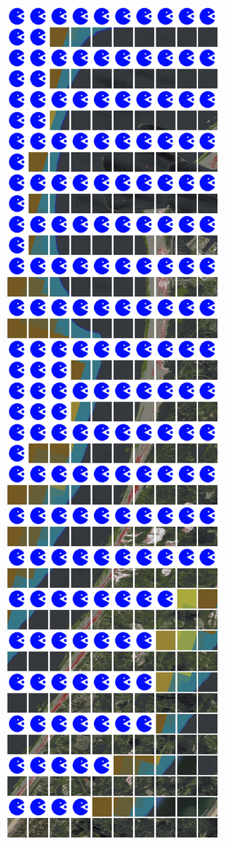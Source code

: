 <html>
<div>
<img src="https://github.com/HakkaTjakka/NL_TILE_MAP/blob/main/source.png" height="44" width="44">
<img src="https://github.com/HakkaTjakka/NL_TILE_MAP/blob/main/source.png" height="44" width="44">
<img src="https://github.com/HakkaTjakka/NL_TILE_MAP/blob/main/source.png" height="44" width="44">
<img src="https://github.com/HakkaTjakka/NL_TILE_MAP/blob/main/source.png" height="44" width="44">
<img src="https://github.com/HakkaTjakka/NL_TILE_MAP/blob/main/source.png" height="44" width="44">
<img src="https://github.com/HakkaTjakka/NL_TILE_MAP/blob/main/source.png" height="44" width="44">
<img src="https://github.com/HakkaTjakka/NL_TILE_MAP/blob/main/source.png" height="44" width="44">
<img src="https://github.com/HakkaTjakka/NL_TILE_MAP/blob/main/source.png" height="44" width="44">
<img src="https://github.com/HakkaTjakka/NL_TILE_MAP/blob/main/source.png" height="44" width="44">
<img src="https://github.com/HakkaTjakka/NL_TILE_MAP/blob/main/source.png" height="44" width="44">
<img src="https://github.com/HakkaTjakka/NL_TILE_MAP/blob/main/source.png" height="44" width="44">
<img src="https://github.com/HakkaTjakka/NL_TILE_MAP/blob/main/source.png" height="44" width="44">
<img src="https://github.com/HakkaTjakka/NL_TILE_MAP/blob/main/18/614/-1057/r.6142.-10570.png" height="44" width="44">
<img src="https://github.com/HakkaTjakka/NL_TILE_MAP/blob/main/18/614/-1057/r.6143.-10570.png" height="44" width="44">
<img src="https://github.com/HakkaTjakka/NL_TILE_MAP/blob/main/18/614/-1057/r.6144.-10570.png" height="44" width="44">
<img src="https://github.com/HakkaTjakka/NL_TILE_MAP/blob/main/18/614/-1057/r.6145.-10570.png" height="44" width="44">
<img src="https://github.com/HakkaTjakka/NL_TILE_MAP/blob/main/18/614/-1057/r.6146.-10570.png" height="44" width="44">
<img src="https://github.com/HakkaTjakka/NL_TILE_MAP/blob/main/18/614/-1057/r.6147.-10570.png" height="44" width="44">
<img src="https://github.com/HakkaTjakka/NL_TILE_MAP/blob/main/18/614/-1057/r.6148.-10570.png" height="44" width="44">
<img src="https://github.com/HakkaTjakka/NL_TILE_MAP/blob/main/18/614/-1057/r.6149.-10570.png" height="44" width="44">
<br>
<img src="https://github.com/HakkaTjakka/NL_TILE_MAP/blob/main/source.png" height="44" width="44">
<img src="https://github.com/HakkaTjakka/NL_TILE_MAP/blob/main/source.png" height="44" width="44">
<img src="https://github.com/HakkaTjakka/NL_TILE_MAP/blob/main/source.png" height="44" width="44">
<img src="https://github.com/HakkaTjakka/NL_TILE_MAP/blob/main/source.png" height="44" width="44">
<img src="https://github.com/HakkaTjakka/NL_TILE_MAP/blob/main/source.png" height="44" width="44">
<img src="https://github.com/HakkaTjakka/NL_TILE_MAP/blob/main/source.png" height="44" width="44">
<img src="https://github.com/HakkaTjakka/NL_TILE_MAP/blob/main/source.png" height="44" width="44">
<img src="https://github.com/HakkaTjakka/NL_TILE_MAP/blob/main/source.png" height="44" width="44">
<img src="https://github.com/HakkaTjakka/NL_TILE_MAP/blob/main/source.png" height="44" width="44">
<img src="https://github.com/HakkaTjakka/NL_TILE_MAP/blob/main/source.png" height="44" width="44">
<img src="https://github.com/HakkaTjakka/NL_TILE_MAP/blob/main/source.png" height="44" width="44">
<img src="https://github.com/HakkaTjakka/NL_TILE_MAP/blob/main/source.png" height="44" width="44">
<img src="https://github.com/HakkaTjakka/NL_TILE_MAP/blob/main/18/614/-1057/r.6142.-10569.png" height="44" width="44">
<img src="https://github.com/HakkaTjakka/NL_TILE_MAP/blob/main/18/614/-1057/r.6143.-10569.png" height="44" width="44">
<img src="https://github.com/HakkaTjakka/NL_TILE_MAP/blob/main/18/614/-1057/r.6144.-10569.png" height="44" width="44">
<img src="https://github.com/HakkaTjakka/NL_TILE_MAP/blob/main/18/614/-1057/r.6145.-10569.png" height="44" width="44">
<img src="https://github.com/HakkaTjakka/NL_TILE_MAP/blob/main/18/614/-1057/r.6146.-10569.png" height="44" width="44">
<img src="https://github.com/HakkaTjakka/NL_TILE_MAP/blob/main/18/614/-1057/r.6147.-10569.png" height="44" width="44">
<img src="https://github.com/HakkaTjakka/NL_TILE_MAP/blob/main/18/614/-1057/r.6148.-10569.png" height="44" width="44">
<img src="https://github.com/HakkaTjakka/NL_TILE_MAP/blob/main/18/614/-1057/r.6149.-10569.png" height="44" width="44">
<br>
<img src="https://github.com/HakkaTjakka/NL_TILE_MAP/blob/main/source.png" height="44" width="44">
<img src="https://github.com/HakkaTjakka/NL_TILE_MAP/blob/main/source.png" height="44" width="44">
<img src="https://github.com/HakkaTjakka/NL_TILE_MAP/blob/main/source.png" height="44" width="44">
<img src="https://github.com/HakkaTjakka/NL_TILE_MAP/blob/main/source.png" height="44" width="44">
<img src="https://github.com/HakkaTjakka/NL_TILE_MAP/blob/main/source.png" height="44" width="44">
<img src="https://github.com/HakkaTjakka/NL_TILE_MAP/blob/main/source.png" height="44" width="44">
<img src="https://github.com/HakkaTjakka/NL_TILE_MAP/blob/main/source.png" height="44" width="44">
<img src="https://github.com/HakkaTjakka/NL_TILE_MAP/blob/main/source.png" height="44" width="44">
<img src="https://github.com/HakkaTjakka/NL_TILE_MAP/blob/main/source.png" height="44" width="44">
<img src="https://github.com/HakkaTjakka/NL_TILE_MAP/blob/main/source.png" height="44" width="44">
<img src="https://github.com/HakkaTjakka/NL_TILE_MAP/blob/main/source.png" height="44" width="44">
<img src="https://github.com/HakkaTjakka/NL_TILE_MAP/blob/main/source.png" height="44" width="44">
<img src="https://github.com/HakkaTjakka/NL_TILE_MAP/blob/main/18/614/-1057/r.6142.-10568.png" height="44" width="44">
<img src="https://github.com/HakkaTjakka/NL_TILE_MAP/blob/main/18/614/-1057/r.6143.-10568.png" height="44" width="44">
<img src="https://github.com/HakkaTjakka/NL_TILE_MAP/blob/main/18/614/-1057/r.6144.-10568.png" height="44" width="44">
<img src="https://github.com/HakkaTjakka/NL_TILE_MAP/blob/main/18/614/-1057/r.6145.-10568.png" height="44" width="44">
<img src="https://github.com/HakkaTjakka/NL_TILE_MAP/blob/main/18/614/-1057/r.6146.-10568.png" height="44" width="44">
<img src="https://github.com/HakkaTjakka/NL_TILE_MAP/blob/main/18/614/-1057/r.6147.-10568.png" height="44" width="44">
<img src="https://github.com/HakkaTjakka/NL_TILE_MAP/blob/main/18/614/-1057/r.6148.-10568.png" height="44" width="44">
<img src="https://github.com/HakkaTjakka/NL_TILE_MAP/blob/main/18/614/-1057/r.6149.-10568.png" height="44" width="44">
<br>
<img src="https://github.com/HakkaTjakka/NL_TILE_MAP/blob/main/source.png" height="44" width="44">
<img src="https://github.com/HakkaTjakka/NL_TILE_MAP/blob/main/source.png" height="44" width="44">
<img src="https://github.com/HakkaTjakka/NL_TILE_MAP/blob/main/source.png" height="44" width="44">
<img src="https://github.com/HakkaTjakka/NL_TILE_MAP/blob/main/source.png" height="44" width="44">
<img src="https://github.com/HakkaTjakka/NL_TILE_MAP/blob/main/source.png" height="44" width="44">
<img src="https://github.com/HakkaTjakka/NL_TILE_MAP/blob/main/source.png" height="44" width="44">
<img src="https://github.com/HakkaTjakka/NL_TILE_MAP/blob/main/source.png" height="44" width="44">
<img src="https://github.com/HakkaTjakka/NL_TILE_MAP/blob/main/source.png" height="44" width="44">
<img src="https://github.com/HakkaTjakka/NL_TILE_MAP/blob/main/source.png" height="44" width="44">
<img src="https://github.com/HakkaTjakka/NL_TILE_MAP/blob/main/source.png" height="44" width="44">
<img src="https://github.com/HakkaTjakka/NL_TILE_MAP/blob/main/source.png" height="44" width="44">
<img src="https://github.com/HakkaTjakka/NL_TILE_MAP/blob/main/18/614/-1057/r.6141.-10567.png" height="44" width="44">
<img src="https://github.com/HakkaTjakka/NL_TILE_MAP/blob/main/18/614/-1057/r.6142.-10567.png" height="44" width="44">
<img src="https://github.com/HakkaTjakka/NL_TILE_MAP/blob/main/18/614/-1057/r.6143.-10567.png" height="44" width="44">
<img src="https://github.com/HakkaTjakka/NL_TILE_MAP/blob/main/18/614/-1057/r.6144.-10567.png" height="44" width="44">
<img src="https://github.com/HakkaTjakka/NL_TILE_MAP/blob/main/18/614/-1057/r.6145.-10567.png" height="44" width="44">
<img src="https://github.com/HakkaTjakka/NL_TILE_MAP/blob/main/18/614/-1057/r.6146.-10567.png" height="44" width="44">
<img src="https://github.com/HakkaTjakka/NL_TILE_MAP/blob/main/18/614/-1057/r.6147.-10567.png" height="44" width="44">
<img src="https://github.com/HakkaTjakka/NL_TILE_MAP/blob/main/18/614/-1057/r.6148.-10567.png" height="44" width="44">
<img src="https://github.com/HakkaTjakka/NL_TILE_MAP/blob/main/18/614/-1057/r.6149.-10567.png" height="44" width="44">
<br>
<img src="https://github.com/HakkaTjakka/NL_TILE_MAP/blob/main/source.png" height="44" width="44">
<img src="https://github.com/HakkaTjakka/NL_TILE_MAP/blob/main/source.png" height="44" width="44">
<img src="https://github.com/HakkaTjakka/NL_TILE_MAP/blob/main/source.png" height="44" width="44">
<img src="https://github.com/HakkaTjakka/NL_TILE_MAP/blob/main/source.png" height="44" width="44">
<img src="https://github.com/HakkaTjakka/NL_TILE_MAP/blob/main/source.png" height="44" width="44">
<img src="https://github.com/HakkaTjakka/NL_TILE_MAP/blob/main/source.png" height="44" width="44">
<img src="https://github.com/HakkaTjakka/NL_TILE_MAP/blob/main/source.png" height="44" width="44">
<img src="https://github.com/HakkaTjakka/NL_TILE_MAP/blob/main/source.png" height="44" width="44">
<img src="https://github.com/HakkaTjakka/NL_TILE_MAP/blob/main/source.png" height="44" width="44">
<img src="https://github.com/HakkaTjakka/NL_TILE_MAP/blob/main/source.png" height="44" width="44">
<img src="https://github.com/HakkaTjakka/NL_TILE_MAP/blob/main/source.png" height="44" width="44">
<img src="https://github.com/HakkaTjakka/NL_TILE_MAP/blob/main/18/614/-1057/r.6141.-10566.png" height="44" width="44">
<img src="https://github.com/HakkaTjakka/NL_TILE_MAP/blob/main/18/614/-1057/r.6142.-10566.png" height="44" width="44">
<img src="https://github.com/HakkaTjakka/NL_TILE_MAP/blob/main/18/614/-1057/r.6143.-10566.png" height="44" width="44">
<img src="https://github.com/HakkaTjakka/NL_TILE_MAP/blob/main/18/614/-1057/r.6144.-10566.png" height="44" width="44">
<img src="https://github.com/HakkaTjakka/NL_TILE_MAP/blob/main/18/614/-1057/r.6145.-10566.png" height="44" width="44">
<img src="https://github.com/HakkaTjakka/NL_TILE_MAP/blob/main/18/614/-1057/r.6146.-10566.png" height="44" width="44">
<img src="https://github.com/HakkaTjakka/NL_TILE_MAP/blob/main/18/614/-1057/r.6147.-10566.png" height="44" width="44">
<img src="https://github.com/HakkaTjakka/NL_TILE_MAP/blob/main/18/614/-1057/r.6148.-10566.png" height="44" width="44">
<img src="https://github.com/HakkaTjakka/NL_TILE_MAP/blob/main/18/614/-1057/r.6149.-10566.png" height="44" width="44">
<br>
<img src="https://github.com/HakkaTjakka/NL_TILE_MAP/blob/main/source.png" height="44" width="44">
<img src="https://github.com/HakkaTjakka/NL_TILE_MAP/blob/main/source.png" height="44" width="44">
<img src="https://github.com/HakkaTjakka/NL_TILE_MAP/blob/main/source.png" height="44" width="44">
<img src="https://github.com/HakkaTjakka/NL_TILE_MAP/blob/main/source.png" height="44" width="44">
<img src="https://github.com/HakkaTjakka/NL_TILE_MAP/blob/main/source.png" height="44" width="44">
<img src="https://github.com/HakkaTjakka/NL_TILE_MAP/blob/main/source.png" height="44" width="44">
<img src="https://github.com/HakkaTjakka/NL_TILE_MAP/blob/main/source.png" height="44" width="44">
<img src="https://github.com/HakkaTjakka/NL_TILE_MAP/blob/main/source.png" height="44" width="44">
<img src="https://github.com/HakkaTjakka/NL_TILE_MAP/blob/main/source.png" height="44" width="44">
<img src="https://github.com/HakkaTjakka/NL_TILE_MAP/blob/main/source.png" height="44" width="44">
<img src="https://github.com/HakkaTjakka/NL_TILE_MAP/blob/main/source.png" height="44" width="44">
<img src="https://github.com/HakkaTjakka/NL_TILE_MAP/blob/main/18/614/-1057/r.6141.-10565.png" height="44" width="44">
<img src="https://github.com/HakkaTjakka/NL_TILE_MAP/blob/main/18/614/-1057/r.6142.-10565.png" height="44" width="44">
<img src="https://github.com/HakkaTjakka/NL_TILE_MAP/blob/main/18/614/-1057/r.6143.-10565.png" height="44" width="44">
<img src="https://github.com/HakkaTjakka/NL_TILE_MAP/blob/main/18/614/-1057/r.6144.-10565.png" height="44" width="44">
<img src="https://github.com/HakkaTjakka/NL_TILE_MAP/blob/main/18/614/-1057/r.6145.-10565.png" height="44" width="44">
<img src="https://github.com/HakkaTjakka/NL_TILE_MAP/blob/main/18/614/-1057/r.6146.-10565.png" height="44" width="44">
<img src="https://github.com/HakkaTjakka/NL_TILE_MAP/blob/main/18/614/-1057/r.6147.-10565.png" height="44" width="44">
<img src="https://github.com/HakkaTjakka/NL_TILE_MAP/blob/main/18/614/-1057/r.6148.-10565.png" height="44" width="44">
<img src="https://github.com/HakkaTjakka/NL_TILE_MAP/blob/main/18/614/-1057/r.6149.-10565.png" height="44" width="44">
<br>
<img src="https://github.com/HakkaTjakka/NL_TILE_MAP/blob/main/source.png" height="44" width="44">
<img src="https://github.com/HakkaTjakka/NL_TILE_MAP/blob/main/source.png" height="44" width="44">
<img src="https://github.com/HakkaTjakka/NL_TILE_MAP/blob/main/source.png" height="44" width="44">
<img src="https://github.com/HakkaTjakka/NL_TILE_MAP/blob/main/source.png" height="44" width="44">
<img src="https://github.com/HakkaTjakka/NL_TILE_MAP/blob/main/source.png" height="44" width="44">
<img src="https://github.com/HakkaTjakka/NL_TILE_MAP/blob/main/source.png" height="44" width="44">
<img src="https://github.com/HakkaTjakka/NL_TILE_MAP/blob/main/source.png" height="44" width="44">
<img src="https://github.com/HakkaTjakka/NL_TILE_MAP/blob/main/source.png" height="44" width="44">
<img src="https://github.com/HakkaTjakka/NL_TILE_MAP/blob/main/source.png" height="44" width="44">
<img src="https://github.com/HakkaTjakka/NL_TILE_MAP/blob/main/source.png" height="44" width="44">
<img src="https://github.com/HakkaTjakka/NL_TILE_MAP/blob/main/18/614/-1057/r.6140.-10564.png" height="44" width="44">
<img src="https://github.com/HakkaTjakka/NL_TILE_MAP/blob/main/18/614/-1057/r.6141.-10564.png" height="44" width="44">
<img src="https://github.com/HakkaTjakka/NL_TILE_MAP/blob/main/18/614/-1057/r.6142.-10564.png" height="44" width="44">
<img src="https://github.com/HakkaTjakka/NL_TILE_MAP/blob/main/18/614/-1057/r.6143.-10564.png" height="44" width="44">
<img src="https://github.com/HakkaTjakka/NL_TILE_MAP/blob/main/18/614/-1057/r.6144.-10564.png" height="44" width="44">
<img src="https://github.com/HakkaTjakka/NL_TILE_MAP/blob/main/18/614/-1057/r.6145.-10564.png" height="44" width="44">
<img src="https://github.com/HakkaTjakka/NL_TILE_MAP/blob/main/18/614/-1057/r.6146.-10564.png" height="44" width="44">
<img src="https://github.com/HakkaTjakka/NL_TILE_MAP/blob/main/18/614/-1057/r.6147.-10564.png" height="44" width="44">
<img src="https://github.com/HakkaTjakka/NL_TILE_MAP/blob/main/18/614/-1057/r.6148.-10564.png" height="44" width="44">
<img src="https://github.com/HakkaTjakka/NL_TILE_MAP/blob/main/18/614/-1057/r.6149.-10564.png" height="44" width="44">
<br>
<img src="https://github.com/HakkaTjakka/NL_TILE_MAP/blob/main/source.png" height="44" width="44">
<img src="https://github.com/HakkaTjakka/NL_TILE_MAP/blob/main/source.png" height="44" width="44">
<img src="https://github.com/HakkaTjakka/NL_TILE_MAP/blob/main/source.png" height="44" width="44">
<img src="https://github.com/HakkaTjakka/NL_TILE_MAP/blob/main/source.png" height="44" width="44">
<img src="https://github.com/HakkaTjakka/NL_TILE_MAP/blob/main/source.png" height="44" width="44">
<img src="https://github.com/HakkaTjakka/NL_TILE_MAP/blob/main/source.png" height="44" width="44">
<img src="https://github.com/HakkaTjakka/NL_TILE_MAP/blob/main/source.png" height="44" width="44">
<img src="https://github.com/HakkaTjakka/NL_TILE_MAP/blob/main/source.png" height="44" width="44">
<img src="https://github.com/HakkaTjakka/NL_TILE_MAP/blob/main/source.png" height="44" width="44">
<img src="https://github.com/HakkaTjakka/NL_TILE_MAP/blob/main/source.png" height="44" width="44">
<img src="https://github.com/HakkaTjakka/NL_TILE_MAP/blob/main/18/614/-1057/r.6140.-10563.png" height="44" width="44">
<img src="https://github.com/HakkaTjakka/NL_TILE_MAP/blob/main/18/614/-1057/r.6141.-10563.png" height="44" width="44">
<img src="https://github.com/HakkaTjakka/NL_TILE_MAP/blob/main/18/614/-1057/r.6142.-10563.png" height="44" width="44">
<img src="https://github.com/HakkaTjakka/NL_TILE_MAP/blob/main/18/614/-1057/r.6143.-10563.png" height="44" width="44">
<img src="https://github.com/HakkaTjakka/NL_TILE_MAP/blob/main/18/614/-1057/r.6144.-10563.png" height="44" width="44">
<img src="https://github.com/HakkaTjakka/NL_TILE_MAP/blob/main/18/614/-1057/r.6145.-10563.png" height="44" width="44">
<img src="https://github.com/HakkaTjakka/NL_TILE_MAP/blob/main/18/614/-1057/r.6146.-10563.png" height="44" width="44">
<img src="https://github.com/HakkaTjakka/NL_TILE_MAP/blob/main/18/614/-1057/r.6147.-10563.png" height="44" width="44">
<img src="https://github.com/HakkaTjakka/NL_TILE_MAP/blob/main/18/614/-1057/r.6148.-10563.png" height="44" width="44">
<img src="https://github.com/HakkaTjakka/NL_TILE_MAP/blob/main/18/614/-1057/r.6149.-10563.png" height="44" width="44">
<br>
<img src="https://github.com/HakkaTjakka/NL_TILE_MAP/blob/main/source.png" height="44" width="44">
<img src="https://github.com/HakkaTjakka/NL_TILE_MAP/blob/main/source.png" height="44" width="44">
<img src="https://github.com/HakkaTjakka/NL_TILE_MAP/blob/main/source.png" height="44" width="44">
<img src="https://github.com/HakkaTjakka/NL_TILE_MAP/blob/main/source.png" height="44" width="44">
<img src="https://github.com/HakkaTjakka/NL_TILE_MAP/blob/main/source.png" height="44" width="44">
<img src="https://github.com/HakkaTjakka/NL_TILE_MAP/blob/main/source.png" height="44" width="44">
<img src="https://github.com/HakkaTjakka/NL_TILE_MAP/blob/main/source.png" height="44" width="44">
<img src="https://github.com/HakkaTjakka/NL_TILE_MAP/blob/main/source.png" height="44" width="44">
<img src="https://github.com/HakkaTjakka/NL_TILE_MAP/blob/main/source.png" height="44" width="44">
<img src="https://github.com/HakkaTjakka/NL_TILE_MAP/blob/main/source.png" height="44" width="44">
<img src="https://github.com/HakkaTjakka/NL_TILE_MAP/blob/main/source.png" height="44" width="44">
<img src="https://github.com/HakkaTjakka/NL_TILE_MAP/blob/main/source.png" height="44" width="44">
<img src="https://github.com/HakkaTjakka/NL_TILE_MAP/blob/main/source.png" height="44" width="44">
<img src="https://github.com/HakkaTjakka/NL_TILE_MAP/blob/main/18/614/-1057/r.6143.-10562.png" height="44" width="44">
<img src="https://github.com/HakkaTjakka/NL_TILE_MAP/blob/main/18/614/-1057/r.6144.-10562.png" height="44" width="44">
<img src="https://github.com/HakkaTjakka/NL_TILE_MAP/blob/main/18/614/-1057/r.6145.-10562.png" height="44" width="44">
<img src="https://github.com/HakkaTjakka/NL_TILE_MAP/blob/main/18/614/-1057/r.6146.-10562.png" height="44" width="44">
<img src="https://github.com/HakkaTjakka/NL_TILE_MAP/blob/main/18/614/-1057/r.6147.-10562.png" height="44" width="44">
<img src="https://github.com/HakkaTjakka/NL_TILE_MAP/blob/main/18/614/-1057/r.6148.-10562.png" height="44" width="44">
<img src="https://github.com/HakkaTjakka/NL_TILE_MAP/blob/main/18/614/-1057/r.6149.-10562.png" height="44" width="44">
<br>
<img src="https://github.com/HakkaTjakka/NL_TILE_MAP/blob/main/source.png" height="44" width="44">
<img src="https://github.com/HakkaTjakka/NL_TILE_MAP/blob/main/source.png" height="44" width="44">
<img src="https://github.com/HakkaTjakka/NL_TILE_MAP/blob/main/source.png" height="44" width="44">
<img src="https://github.com/HakkaTjakka/NL_TILE_MAP/blob/main/source.png" height="44" width="44">
<img src="https://github.com/HakkaTjakka/NL_TILE_MAP/blob/main/source.png" height="44" width="44">
<img src="https://github.com/HakkaTjakka/NL_TILE_MAP/blob/main/source.png" height="44" width="44">
<img src="https://github.com/HakkaTjakka/NL_TILE_MAP/blob/main/source.png" height="44" width="44">
<img src="https://github.com/HakkaTjakka/NL_TILE_MAP/blob/main/source.png" height="44" width="44">
<img src="https://github.com/HakkaTjakka/NL_TILE_MAP/blob/main/source.png" height="44" width="44">
<img src="https://github.com/HakkaTjakka/NL_TILE_MAP/blob/main/source.png" height="44" width="44">
<img src="https://github.com/HakkaTjakka/NL_TILE_MAP/blob/main/source.png" height="44" width="44">
<img src="https://github.com/HakkaTjakka/NL_TILE_MAP/blob/main/source.png" height="44" width="44">
<img src="https://github.com/HakkaTjakka/NL_TILE_MAP/blob/main/source.png" height="44" width="44">
<img src="https://github.com/HakkaTjakka/NL_TILE_MAP/blob/main/18/614/-1057/r.6143.-10561.png" height="44" width="44">
<img src="https://github.com/HakkaTjakka/NL_TILE_MAP/blob/main/18/614/-1057/r.6144.-10561.png" height="44" width="44">
<img src="https://github.com/HakkaTjakka/NL_TILE_MAP/blob/main/18/614/-1057/r.6145.-10561.png" height="44" width="44">
<img src="https://github.com/HakkaTjakka/NL_TILE_MAP/blob/main/18/614/-1057/r.6146.-10561.png" height="44" width="44">
<img src="https://github.com/HakkaTjakka/NL_TILE_MAP/blob/main/18/614/-1057/r.6147.-10561.png" height="44" width="44">
<img src="https://github.com/HakkaTjakka/NL_TILE_MAP/blob/main/18/614/-1057/r.6148.-10561.png" height="44" width="44">
<img src="https://github.com/HakkaTjakka/NL_TILE_MAP/blob/main/18/614/-1057/r.6149.-10561.png" height="44" width="44">
<br>
<img src="https://github.com/HakkaTjakka/NL_TILE_MAP/blob/main/source.png" height="44" width="44">
<img src="https://github.com/HakkaTjakka/NL_TILE_MAP/blob/main/source.png" height="44" width="44">
<img src="https://github.com/HakkaTjakka/NL_TILE_MAP/blob/main/source.png" height="44" width="44">
<img src="https://github.com/HakkaTjakka/NL_TILE_MAP/blob/main/source.png" height="44" width="44">
<img src="https://github.com/HakkaTjakka/NL_TILE_MAP/blob/main/source.png" height="44" width="44">
<img src="https://github.com/HakkaTjakka/NL_TILE_MAP/blob/main/source.png" height="44" width="44">
<img src="https://github.com/HakkaTjakka/NL_TILE_MAP/blob/main/source.png" height="44" width="44">
<img src="https://github.com/HakkaTjakka/NL_TILE_MAP/blob/main/source.png" height="44" width="44">
<img src="https://github.com/HakkaTjakka/NL_TILE_MAP/blob/main/source.png" height="44" width="44">
<img src="https://github.com/HakkaTjakka/NL_TILE_MAP/blob/main/source.png" height="44" width="44">
<img src="https://github.com/HakkaTjakka/NL_TILE_MAP/blob/main/source.png" height="44" width="44">
<img src="https://github.com/HakkaTjakka/NL_TILE_MAP/blob/main/18/614/-1056/r.6141.-10560.png" height="44" width="44">
<img src="https://github.com/HakkaTjakka/NL_TILE_MAP/blob/main/18/614/-1056/r.6142.-10560.png" height="44" width="44">
<img src="https://github.com/HakkaTjakka/NL_TILE_MAP/blob/main/18/614/-1056/r.6143.-10560.png" height="44" width="44">
<img src="https://github.com/HakkaTjakka/NL_TILE_MAP/blob/main/18/614/-1056/r.6144.-10560.png" height="44" width="44">
<img src="https://github.com/HakkaTjakka/NL_TILE_MAP/blob/main/18/614/-1056/r.6145.-10560.png" height="44" width="44">
<img src="https://github.com/HakkaTjakka/NL_TILE_MAP/blob/main/18/614/-1056/r.6146.-10560.png" height="44" width="44">
<img src="https://github.com/HakkaTjakka/NL_TILE_MAP/blob/main/18/614/-1056/r.6147.-10560.png" height="44" width="44">
<img src="https://github.com/HakkaTjakka/NL_TILE_MAP/blob/main/18/614/-1056/r.6148.-10560.png" height="44" width="44">
<img src="https://github.com/HakkaTjakka/NL_TILE_MAP/blob/main/18/614/-1056/r.6149.-10560.png" height="44" width="44">
<br>
<img src="https://github.com/HakkaTjakka/NL_TILE_MAP/blob/main/source.png" height="44" width="44">
<img src="https://github.com/HakkaTjakka/NL_TILE_MAP/blob/main/source.png" height="44" width="44">
<img src="https://github.com/HakkaTjakka/NL_TILE_MAP/blob/main/source.png" height="44" width="44">
<img src="https://github.com/HakkaTjakka/NL_TILE_MAP/blob/main/source.png" height="44" width="44">
<img src="https://github.com/HakkaTjakka/NL_TILE_MAP/blob/main/source.png" height="44" width="44">
<img src="https://github.com/HakkaTjakka/NL_TILE_MAP/blob/main/source.png" height="44" width="44">
<img src="https://github.com/HakkaTjakka/NL_TILE_MAP/blob/main/source.png" height="44" width="44">
<img src="https://github.com/HakkaTjakka/NL_TILE_MAP/blob/main/source.png" height="44" width="44">
<img src="https://github.com/HakkaTjakka/NL_TILE_MAP/blob/main/source.png" height="44" width="44">
<img src="https://github.com/HakkaTjakka/NL_TILE_MAP/blob/main/source.png" height="44" width="44">
<img src="https://github.com/HakkaTjakka/NL_TILE_MAP/blob/main/18/614/-1056/r.6140.-10559.png" height="44" width="44">
<img src="https://github.com/HakkaTjakka/NL_TILE_MAP/blob/main/18/614/-1056/r.6141.-10559.png" height="44" width="44">
<img src="https://github.com/HakkaTjakka/NL_TILE_MAP/blob/main/18/614/-1056/r.6142.-10559.png" height="44" width="44">
<img src="https://github.com/HakkaTjakka/NL_TILE_MAP/blob/main/18/614/-1056/r.6143.-10559.png" height="44" width="44">
<img src="https://github.com/HakkaTjakka/NL_TILE_MAP/blob/main/18/614/-1056/r.6144.-10559.png" height="44" width="44">
<img src="https://github.com/HakkaTjakka/NL_TILE_MAP/blob/main/18/614/-1056/r.6145.-10559.png" height="44" width="44">
<img src="https://github.com/HakkaTjakka/NL_TILE_MAP/blob/main/18/614/-1056/r.6146.-10559.png" height="44" width="44">
<img src="https://github.com/HakkaTjakka/NL_TILE_MAP/blob/main/18/614/-1056/r.6147.-10559.png" height="44" width="44">
<img src="https://github.com/HakkaTjakka/NL_TILE_MAP/blob/main/18/614/-1056/r.6148.-10559.png" height="44" width="44">
<img src="https://github.com/HakkaTjakka/NL_TILE_MAP/blob/main/18/614/-1056/r.6149.-10559.png" height="44" width="44">
<br>
<img src="https://github.com/HakkaTjakka/NL_TILE_MAP/blob/main/source.png" height="44" width="44">
<img src="https://github.com/HakkaTjakka/NL_TILE_MAP/blob/main/source.png" height="44" width="44">
<img src="https://github.com/HakkaTjakka/NL_TILE_MAP/blob/main/source.png" height="44" width="44">
<img src="https://github.com/HakkaTjakka/NL_TILE_MAP/blob/main/source.png" height="44" width="44">
<img src="https://github.com/HakkaTjakka/NL_TILE_MAP/blob/main/source.png" height="44" width="44">
<img src="https://github.com/HakkaTjakka/NL_TILE_MAP/blob/main/source.png" height="44" width="44">
<img src="https://github.com/HakkaTjakka/NL_TILE_MAP/blob/main/source.png" height="44" width="44">
<img src="https://github.com/HakkaTjakka/NL_TILE_MAP/blob/main/source.png" height="44" width="44">
<img src="https://github.com/HakkaTjakka/NL_TILE_MAP/blob/main/source.png" height="44" width="44">
<img src="https://github.com/HakkaTjakka/NL_TILE_MAP/blob/main/source.png" height="44" width="44">
<img src="https://github.com/HakkaTjakka/NL_TILE_MAP/blob/main/18/614/-1056/r.6140.-10558.png" height="44" width="44">
<img src="https://github.com/HakkaTjakka/NL_TILE_MAP/blob/main/18/614/-1056/r.6141.-10558.png" height="44" width="44">
<img src="https://github.com/HakkaTjakka/NL_TILE_MAP/blob/main/18/614/-1056/r.6142.-10558.png" height="44" width="44">
<img src="https://github.com/HakkaTjakka/NL_TILE_MAP/blob/main/18/614/-1056/r.6143.-10558.png" height="44" width="44">
<img src="https://github.com/HakkaTjakka/NL_TILE_MAP/blob/main/18/614/-1056/r.6144.-10558.png" height="44" width="44">
<img src="https://github.com/HakkaTjakka/NL_TILE_MAP/blob/main/18/614/-1056/r.6145.-10558.png" height="44" width="44">
<img src="https://github.com/HakkaTjakka/NL_TILE_MAP/blob/main/18/614/-1056/r.6146.-10558.png" height="44" width="44">
<img src="https://github.com/HakkaTjakka/NL_TILE_MAP/blob/main/18/614/-1056/r.6147.-10558.png" height="44" width="44">
<img src="https://github.com/HakkaTjakka/NL_TILE_MAP/blob/main/18/614/-1056/r.6148.-10558.png" height="44" width="44">
<img src="https://github.com/HakkaTjakka/NL_TILE_MAP/blob/main/18/614/-1056/r.6149.-10558.png" height="44" width="44">
<br>
<img src="https://github.com/HakkaTjakka/NL_TILE_MAP/blob/main/source.png" height="44" width="44">
<img src="https://github.com/HakkaTjakka/NL_TILE_MAP/blob/main/source.png" height="44" width="44">
<img src="https://github.com/HakkaTjakka/NL_TILE_MAP/blob/main/source.png" height="44" width="44">
<img src="https://github.com/HakkaTjakka/NL_TILE_MAP/blob/main/source.png" height="44" width="44">
<img src="https://github.com/HakkaTjakka/NL_TILE_MAP/blob/main/source.png" height="44" width="44">
<img src="https://github.com/HakkaTjakka/NL_TILE_MAP/blob/main/source.png" height="44" width="44">
<img src="https://github.com/HakkaTjakka/NL_TILE_MAP/blob/main/source.png" height="44" width="44">
<img src="https://github.com/HakkaTjakka/NL_TILE_MAP/blob/main/source.png" height="44" width="44">
<img src="https://github.com/HakkaTjakka/NL_TILE_MAP/blob/main/source.png" height="44" width="44">
<img src="https://github.com/HakkaTjakka/NL_TILE_MAP/blob/main/source.png" height="44" width="44">
<img src="https://github.com/HakkaTjakka/NL_TILE_MAP/blob/main/18/614/-1056/r.6140.-10557.png" height="44" width="44">
<img src="https://github.com/HakkaTjakka/NL_TILE_MAP/blob/main/18/614/-1056/r.6141.-10557.png" height="44" width="44">
<img src="https://github.com/HakkaTjakka/NL_TILE_MAP/blob/main/18/614/-1056/r.6142.-10557.png" height="44" width="44">
<img src="https://github.com/HakkaTjakka/NL_TILE_MAP/blob/main/18/614/-1056/r.6143.-10557.png" height="44" width="44">
<img src="https://github.com/HakkaTjakka/NL_TILE_MAP/blob/main/18/614/-1056/r.6144.-10557.png" height="44" width="44">
<img src="https://github.com/HakkaTjakka/NL_TILE_MAP/blob/main/18/614/-1056/r.6145.-10557.png" height="44" width="44">
<img src="https://github.com/HakkaTjakka/NL_TILE_MAP/blob/main/18/614/-1056/r.6146.-10557.png" height="44" width="44">
<img src="https://github.com/HakkaTjakka/NL_TILE_MAP/blob/main/18/614/-1056/r.6147.-10557.png" height="44" width="44">
<img src="https://github.com/HakkaTjakka/NL_TILE_MAP/blob/main/18/614/-1056/r.6148.-10557.png" height="44" width="44">
<img src="https://github.com/HakkaTjakka/NL_TILE_MAP/blob/main/18/614/-1056/r.6149.-10557.png" height="44" width="44">
<br>
<img src="https://github.com/HakkaTjakka/NL_TILE_MAP/blob/main/source.png" height="44" width="44">
<img src="https://github.com/HakkaTjakka/NL_TILE_MAP/blob/main/source.png" height="44" width="44">
<img src="https://github.com/HakkaTjakka/NL_TILE_MAP/blob/main/source.png" height="44" width="44">
<img src="https://github.com/HakkaTjakka/NL_TILE_MAP/blob/main/source.png" height="44" width="44">
<img src="https://github.com/HakkaTjakka/NL_TILE_MAP/blob/main/source.png" height="44" width="44">
<img src="https://github.com/HakkaTjakka/NL_TILE_MAP/blob/main/source.png" height="44" width="44">
<img src="https://github.com/HakkaTjakka/NL_TILE_MAP/blob/main/source.png" height="44" width="44">
<img src="https://github.com/HakkaTjakka/NL_TILE_MAP/blob/main/source.png" height="44" width="44">
<img src="https://github.com/HakkaTjakka/NL_TILE_MAP/blob/main/18/613/-1056/r.6138.-10556.png" height="44" width="44">
<img src="https://github.com/HakkaTjakka/NL_TILE_MAP/blob/main/18/613/-1056/r.6139.-10556.png" height="44" width="44">
<img src="https://github.com/HakkaTjakka/NL_TILE_MAP/blob/main/18/614/-1056/r.6140.-10556.png" height="44" width="44">
<img src="https://github.com/HakkaTjakka/NL_TILE_MAP/blob/main/18/614/-1056/r.6141.-10556.png" height="44" width="44">
<img src="https://github.com/HakkaTjakka/NL_TILE_MAP/blob/main/18/614/-1056/r.6142.-10556.png" height="44" width="44">
<img src="https://github.com/HakkaTjakka/NL_TILE_MAP/blob/main/18/614/-1056/r.6143.-10556.png" height="44" width="44">
<img src="https://github.com/HakkaTjakka/NL_TILE_MAP/blob/main/18/614/-1056/r.6144.-10556.png" height="44" width="44">
<img src="https://github.com/HakkaTjakka/NL_TILE_MAP/blob/main/18/614/-1056/r.6145.-10556.png" height="44" width="44">
<img src="https://github.com/HakkaTjakka/NL_TILE_MAP/blob/main/18/614/-1056/r.6146.-10556.png" height="44" width="44">
<img src="https://github.com/HakkaTjakka/NL_TILE_MAP/blob/main/18/614/-1056/r.6147.-10556.png" height="44" width="44">
<img src="https://github.com/HakkaTjakka/NL_TILE_MAP/blob/main/18/614/-1056/r.6148.-10556.png" height="44" width="44">
<img src="https://github.com/HakkaTjakka/NL_TILE_MAP/blob/main/18/614/-1056/r.6149.-10556.png" height="44" width="44">
<br>
<img src="https://github.com/HakkaTjakka/NL_TILE_MAP/blob/main/source.png" height="44" width="44">
<img src="https://github.com/HakkaTjakka/NL_TILE_MAP/blob/main/source.png" height="44" width="44">
<img src="https://github.com/HakkaTjakka/NL_TILE_MAP/blob/main/source.png" height="44" width="44">
<img src="https://github.com/HakkaTjakka/NL_TILE_MAP/blob/main/source.png" height="44" width="44">
<img src="https://github.com/HakkaTjakka/NL_TILE_MAP/blob/main/source.png" height="44" width="44">
<img src="https://github.com/HakkaTjakka/NL_TILE_MAP/blob/main/source.png" height="44" width="44">
<img src="https://github.com/HakkaTjakka/NL_TILE_MAP/blob/main/source.png" height="44" width="44">
<img src="https://github.com/HakkaTjakka/NL_TILE_MAP/blob/main/18/613/-1056/r.6137.-10555.png" height="44" width="44">
<img src="https://github.com/HakkaTjakka/NL_TILE_MAP/blob/main/18/613/-1056/r.6138.-10555.png" height="44" width="44">
<img src="https://github.com/HakkaTjakka/NL_TILE_MAP/blob/main/18/613/-1056/r.6139.-10555.png" height="44" width="44">
<img src="https://github.com/HakkaTjakka/NL_TILE_MAP/blob/main/18/614/-1056/r.6140.-10555.png" height="44" width="44">
<img src="https://github.com/HakkaTjakka/NL_TILE_MAP/blob/main/18/614/-1056/r.6141.-10555.png" height="44" width="44">
<img src="https://github.com/HakkaTjakka/NL_TILE_MAP/blob/main/18/614/-1056/r.6142.-10555.png" height="44" width="44">
<img src="https://github.com/HakkaTjakka/NL_TILE_MAP/blob/main/18/614/-1056/r.6143.-10555.png" height="44" width="44">
<img src="https://github.com/HakkaTjakka/NL_TILE_MAP/blob/main/18/614/-1056/r.6144.-10555.png" height="44" width="44">
<img src="https://github.com/HakkaTjakka/NL_TILE_MAP/blob/main/18/614/-1056/r.6145.-10555.png" height="44" width="44">
<img src="https://github.com/HakkaTjakka/NL_TILE_MAP/blob/main/18/614/-1056/r.6146.-10555.png" height="44" width="44">
<img src="https://github.com/HakkaTjakka/NL_TILE_MAP/blob/main/18/614/-1056/r.6147.-10555.png" height="44" width="44">
<img src="https://github.com/HakkaTjakka/NL_TILE_MAP/blob/main/18/614/-1056/r.6148.-10555.png" height="44" width="44">
<img src="https://github.com/HakkaTjakka/NL_TILE_MAP/blob/main/18/614/-1056/r.6149.-10555.png" height="44" width="44">
<br>
<img src="https://github.com/HakkaTjakka/NL_TILE_MAP/blob/main/source.png" height="44" width="44">
<img src="https://github.com/HakkaTjakka/NL_TILE_MAP/blob/main/source.png" height="44" width="44">
<img src="https://github.com/HakkaTjakka/NL_TILE_MAP/blob/main/source.png" height="44" width="44">
<img src="https://github.com/HakkaTjakka/NL_TILE_MAP/blob/main/source.png" height="44" width="44">
<img src="https://github.com/HakkaTjakka/NL_TILE_MAP/blob/main/source.png" height="44" width="44">
<img src="https://github.com/HakkaTjakka/NL_TILE_MAP/blob/main/source.png" height="44" width="44">
<img src="https://github.com/HakkaTjakka/NL_TILE_MAP/blob/main/source.png" height="44" width="44">
<img src="https://github.com/HakkaTjakka/NL_TILE_MAP/blob/main/18/613/-1056/r.6137.-10554.png" height="44" width="44">
<img src="https://github.com/HakkaTjakka/NL_TILE_MAP/blob/main/18/613/-1056/r.6138.-10554.png" height="44" width="44">
<img src="https://github.com/HakkaTjakka/NL_TILE_MAP/blob/main/18/613/-1056/r.6139.-10554.png" height="44" width="44">
<img src="https://github.com/HakkaTjakka/NL_TILE_MAP/blob/main/18/614/-1056/r.6140.-10554.png" height="44" width="44">
<img src="https://github.com/HakkaTjakka/NL_TILE_MAP/blob/main/18/614/-1056/r.6141.-10554.png" height="44" width="44">
<img src="https://github.com/HakkaTjakka/NL_TILE_MAP/blob/main/18/614/-1056/r.6142.-10554.png" height="44" width="44">
<img src="https://github.com/HakkaTjakka/NL_TILE_MAP/blob/main/18/614/-1056/r.6143.-10554.png" height="44" width="44">
<img src="https://github.com/HakkaTjakka/NL_TILE_MAP/blob/main/18/614/-1056/r.6144.-10554.png" height="44" width="44">
<img src="https://github.com/HakkaTjakka/NL_TILE_MAP/blob/main/18/614/-1056/r.6145.-10554.png" height="44" width="44">
<img src="https://github.com/HakkaTjakka/NL_TILE_MAP/blob/main/18/614/-1056/r.6146.-10554.png" height="44" width="44">
<img src="https://github.com/HakkaTjakka/NL_TILE_MAP/blob/main/18/614/-1056/r.6147.-10554.png" height="44" width="44">
<img src="https://github.com/HakkaTjakka/NL_TILE_MAP/blob/main/18/614/-1056/r.6148.-10554.png" height="44" width="44">
<img src="https://github.com/HakkaTjakka/NL_TILE_MAP/blob/main/18/614/-1056/r.6149.-10554.png" height="44" width="44">
<br>
<img src="https://github.com/HakkaTjakka/NL_TILE_MAP/blob/main/source.png" height="44" width="44">
<img src="https://github.com/HakkaTjakka/NL_TILE_MAP/blob/main/source.png" height="44" width="44">
<img src="https://github.com/HakkaTjakka/NL_TILE_MAP/blob/main/source.png" height="44" width="44">
<img src="https://github.com/HakkaTjakka/NL_TILE_MAP/blob/main/source.png" height="44" width="44">
<img src="https://github.com/HakkaTjakka/NL_TILE_MAP/blob/main/source.png" height="44" width="44">
<img src="https://github.com/HakkaTjakka/NL_TILE_MAP/blob/main/source.png" height="44" width="44">
<img src="https://github.com/HakkaTjakka/NL_TILE_MAP/blob/main/source.png" height="44" width="44">
<img src="https://github.com/HakkaTjakka/NL_TILE_MAP/blob/main/18/613/-1056/r.6137.-10553.png" height="44" width="44">
<img src="https://github.com/HakkaTjakka/NL_TILE_MAP/blob/main/18/613/-1056/r.6138.-10553.png" height="44" width="44">
<img src="https://github.com/HakkaTjakka/NL_TILE_MAP/blob/main/18/613/-1056/r.6139.-10553.png" height="44" width="44">
<img src="https://github.com/HakkaTjakka/NL_TILE_MAP/blob/main/18/614/-1056/r.6140.-10553.png" height="44" width="44">
<img src="https://github.com/HakkaTjakka/NL_TILE_MAP/blob/main/18/614/-1056/r.6141.-10553.png" height="44" width="44">
<img src="https://github.com/HakkaTjakka/NL_TILE_MAP/blob/main/18/614/-1056/r.6142.-10553.png" height="44" width="44">
<img src="https://github.com/HakkaTjakka/NL_TILE_MAP/blob/main/18/614/-1056/r.6143.-10553.png" height="44" width="44">
<img src="https://github.com/HakkaTjakka/NL_TILE_MAP/blob/main/18/614/-1056/r.6144.-10553.png" height="44" width="44">
<img src="https://github.com/HakkaTjakka/NL_TILE_MAP/blob/main/18/614/-1056/r.6145.-10553.png" height="44" width="44">
<img src="https://github.com/HakkaTjakka/NL_TILE_MAP/blob/main/18/614/-1056/r.6146.-10553.png" height="44" width="44">
<img src="https://github.com/HakkaTjakka/NL_TILE_MAP/blob/main/18/614/-1056/r.6147.-10553.png" height="44" width="44">
<img src="https://github.com/HakkaTjakka/NL_TILE_MAP/blob/main/18/614/-1056/r.6148.-10553.png" height="44" width="44">
<img src="https://github.com/HakkaTjakka/NL_TILE_MAP/blob/main/18/614/-1056/r.6149.-10553.png" height="44" width="44">
<br>
<img src="https://github.com/HakkaTjakka/NL_TILE_MAP/blob/main/source.png" height="44" width="44">
<img src="https://github.com/HakkaTjakka/NL_TILE_MAP/blob/main/source.png" height="44" width="44">
<img src="https://github.com/HakkaTjakka/NL_TILE_MAP/blob/main/source.png" height="44" width="44">
<img src="https://github.com/HakkaTjakka/NL_TILE_MAP/blob/main/source.png" height="44" width="44">
<img src="https://github.com/HakkaTjakka/NL_TILE_MAP/blob/main/source.png" height="44" width="44">
<img src="https://github.com/HakkaTjakka/NL_TILE_MAP/blob/main/18/613/-1056/r.6135.-10552.png" height="44" width="44">
<img src="https://github.com/HakkaTjakka/NL_TILE_MAP/blob/main/18/613/-1056/r.6136.-10552.png" height="44" width="44">
<img src="https://github.com/HakkaTjakka/NL_TILE_MAP/blob/main/18/613/-1056/r.6137.-10552.png" height="44" width="44">
<img src="https://github.com/HakkaTjakka/NL_TILE_MAP/blob/main/18/613/-1056/r.6138.-10552.png" height="44" width="44">
<img src="https://github.com/HakkaTjakka/NL_TILE_MAP/blob/main/18/613/-1056/r.6139.-10552.png" height="44" width="44">
<img src="https://github.com/HakkaTjakka/NL_TILE_MAP/blob/main/18/614/-1056/r.6140.-10552.png" height="44" width="44">
<img src="https://github.com/HakkaTjakka/NL_TILE_MAP/blob/main/18/614/-1056/r.6141.-10552.png" height="44" width="44">
<img src="https://github.com/HakkaTjakka/NL_TILE_MAP/blob/main/18/614/-1056/r.6142.-10552.png" height="44" width="44">
<img src="https://github.com/HakkaTjakka/NL_TILE_MAP/blob/main/18/614/-1056/r.6143.-10552.png" height="44" width="44">
<img src="https://github.com/HakkaTjakka/NL_TILE_MAP/blob/main/18/614/-1056/r.6144.-10552.png" height="44" width="44">
<img src="https://github.com/HakkaTjakka/NL_TILE_MAP/blob/main/18/614/-1056/r.6145.-10552.png" height="44" width="44">
<img src="https://github.com/HakkaTjakka/NL_TILE_MAP/blob/main/18/614/-1056/r.6146.-10552.png" height="44" width="44">
<img src="https://github.com/HakkaTjakka/NL_TILE_MAP/blob/main/18/614/-1056/r.6147.-10552.png" height="44" width="44">
<img src="https://github.com/HakkaTjakka/NL_TILE_MAP/blob/main/18/614/-1056/r.6148.-10552.png" height="44" width="44">
<img src="https://github.com/HakkaTjakka/NL_TILE_MAP/blob/main/18/614/-1056/r.6149.-10552.png" height="44" width="44">
<br>
<img src="https://github.com/HakkaTjakka/NL_TILE_MAP/blob/main/source.png" height="44" width="44">
<img src="https://github.com/HakkaTjakka/NL_TILE_MAP/blob/main/source.png" height="44" width="44">
<img src="https://github.com/HakkaTjakka/NL_TILE_MAP/blob/main/source.png" height="44" width="44">
<img src="https://github.com/HakkaTjakka/NL_TILE_MAP/blob/main/source.png" height="44" width="44">
<img src="https://github.com/HakkaTjakka/NL_TILE_MAP/blob/main/18/613/-1056/r.6134.-10551.png" height="44" width="44">
<img src="https://github.com/HakkaTjakka/NL_TILE_MAP/blob/main/18/613/-1056/r.6135.-10551.png" height="44" width="44">
<img src="https://github.com/HakkaTjakka/NL_TILE_MAP/blob/main/18/613/-1056/r.6136.-10551.png" height="44" width="44">
<img src="https://github.com/HakkaTjakka/NL_TILE_MAP/blob/main/18/613/-1056/r.6137.-10551.png" height="44" width="44">
<img src="https://github.com/HakkaTjakka/NL_TILE_MAP/blob/main/18/613/-1056/r.6138.-10551.png" height="44" width="44">
<img src="https://github.com/HakkaTjakka/NL_TILE_MAP/blob/main/18/613/-1056/r.6139.-10551.png" height="44" width="44">
<img src="https://github.com/HakkaTjakka/NL_TILE_MAP/blob/main/18/614/-1056/r.6140.-10551.png" height="44" width="44">
<img src="https://github.com/HakkaTjakka/NL_TILE_MAP/blob/main/18/614/-1056/r.6141.-10551.png" height="44" width="44">
<img src="https://github.com/HakkaTjakka/NL_TILE_MAP/blob/main/18/614/-1056/r.6142.-10551.png" height="44" width="44">
<img src="https://github.com/HakkaTjakka/NL_TILE_MAP/blob/main/18/614/-1056/r.6143.-10551.png" height="44" width="44">
<img src="https://github.com/HakkaTjakka/NL_TILE_MAP/blob/main/18/614/-1056/r.6144.-10551.png" height="44" width="44">
<img src="https://github.com/HakkaTjakka/NL_TILE_MAP/blob/main/18/614/-1056/r.6145.-10551.png" height="44" width="44">
<img src="https://github.com/HakkaTjakka/NL_TILE_MAP/blob/main/18/614/-1056/r.6146.-10551.png" height="44" width="44">
<img src="https://github.com/HakkaTjakka/NL_TILE_MAP/blob/main/18/614/-1056/r.6147.-10551.png" height="44" width="44">
<img src="https://github.com/HakkaTjakka/NL_TILE_MAP/blob/main/18/614/-1056/r.6148.-10551.png" height="44" width="44">
<img src="https://github.com/HakkaTjakka/NL_TILE_MAP/blob/main/18/614/-1056/r.6149.-10551.png" height="44" width="44">
<br>
</div>
</html>
